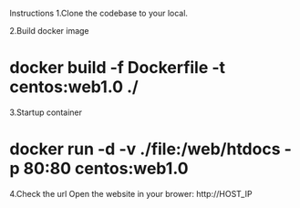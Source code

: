 Instructions
1.Clone the codebase to your local.

2.Build docker image
# docker build -f Dockerfile -t centos:web1.0 ./

3.Startup container
# docker run -d -v ./file:/web/htdocs -p 80:80 centos:web1.0
  
4.Check the url
Open the website in your brower: http://HOST_IP
